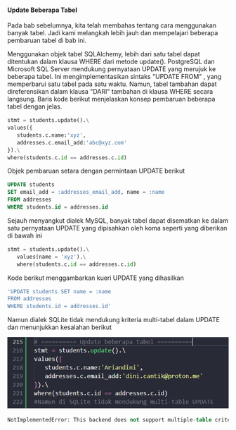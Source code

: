 #### Update Beberapa Tabel

Pada bab sebelumnya, kita telah membahas tentang cara menggunakan banyak tabel. Jadi kami melangkah lebih jauh dan mempelajari beberapa pembaruan tabel di bab ini.

Menggunakan objek tabel SQLAlchemy, lebih dari satu tabel dapat ditentukan dalam klausa WHERE dari metode update(). PostgreSQL dan Microsoft SQL Server mendukung pernyataan UPDATE yang merujuk ke beberapa tabel. Ini mengimplementasikan sintaks "UPDATE FROM" , yang memperbarui satu tabel pada satu waktu. Namun, tabel tambahan dapat direferensikan dalam klausa "DARI" tambahan di klausa WHERE secara langsung. Baris kode berikut menjelaskan konsep pembaruan beberapa tabel dengan jelas.

```python
stmt = students.update().\
values({
   students.c.name:'xyz',
   addresses.c.email_add:'abc@xyz.com'
}).\
where(students.c.id == addresses.c.id)
```

Objek pembaruan setara dengan permintaan UPDATE berikut

```sql
UPDATE students 
SET email_add = :addresses_email_add, name = :name 
FROM addresses 
WHERE students.id = addresses.id
```

Sejauh menyangkut dialek MySQL, banyak tabel dapat disematkan ke dalam satu pernyataan UPDATE yang dipisahkan oleh koma seperti yang diberikan di bawah ini

```python
stmt = students.update().\
   values(name = 'xyz').\
   where(students.c.id == addresses.c.id)
```

Kode berikut menggambarkan kueri UPDATE yang dihasilkan 

```sql
'UPDATE students SET name = :name 
FROM addresses 
WHERE students.id = addresses.id'
```

Namun dialek SQLite tidak mendukung kriteria multi-tabel dalam UPDATE dan menunjukkan kesalahan berikut

![update multi tabel](update-multiple.png "update multi tabel")

```sql
NotImplementedError: This backend does not support multiple-table criteria within UPDATE
```